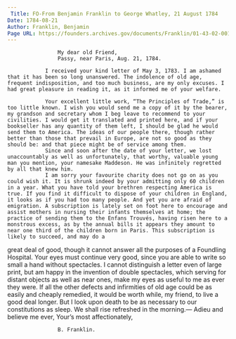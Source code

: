 ```yaml
---
 Title: FO-From Benjamin Franklin to George Whatley, 21 August 1784
Date: 1784-08-21
Author: Franklin, Benjamin
Page URL: https://founders.archives.gov/documents/Franklin/01-43-02-0019
---
```


				
					My dear old Friend,
					Passy, near Paris, Aug. 21, 1784.
				
				I received your kind letter of May 3, 1783. I am ashamed that it has been so long unanswered. The indolence of old age, frequent indisposition, and too much business, are my only excuses. I had great pleasure in reading it, as it informed me of your welfare.
				
				Your excellent little work, “The Principles of Trade,” is too little known. I wish you would send me a copy of it by the bearer, my grandson and secretary whom I beg leave to recommend to your civilities. I would get it translated and printed here, and if your bookseller has any quantity of them left, I should be glad he would send them to America. The ideas of our people there, though rather better than those that prevail in Europe, are not so good as they should be: and that piece might be of service among them.
				Since and soon after the date of your letter, we lost unaccountably as well as unfortunately, that worthy, valuable young man you mention, your namesake Maddeson. He was infinitely regretted by all that knew him.
				I am sorry your favourite charity does not go on as you could wish it. It is shrunk indeed by your admitting only 60 children in a year. What you have told your brethren respecting America is true. If you find it difficult to dispose of your children in England, it looks as if you had too many people. And yet you are afraid of emigration. A subscription is lately set on foot here to encourage and assist mothers in nursing their infants themselves at home; the practice of sending them to the Enfans Trouvés, having risen here to a monstrous excess, as by the annual bills it appears they amount to near one third of the children born in Paris. This subscription is likely to succeed, and may do a

great deal of good, though it cannot answer all the purposes of a Foundling Hospital.
				Your eyes must continue very good, since you are able to write so small a hand without spectacles. I cannot distinguish a letter even of large print, but am happy in the invention of double spectacles, which serving for distant objects as well as near ones, make my eyes as useful to me as ever they were. If all the other defects and infirmities of old age could be as easily and cheaply remedied, it would be worth while, my friend, to live a good deal longer. But I look upon death to be as necessary to our constitutions as sleep. We shall rise refreshed in the morning.— Adieu and believe me ever, Your’s most affectionately,
				
					B. Franklin.
				
			
